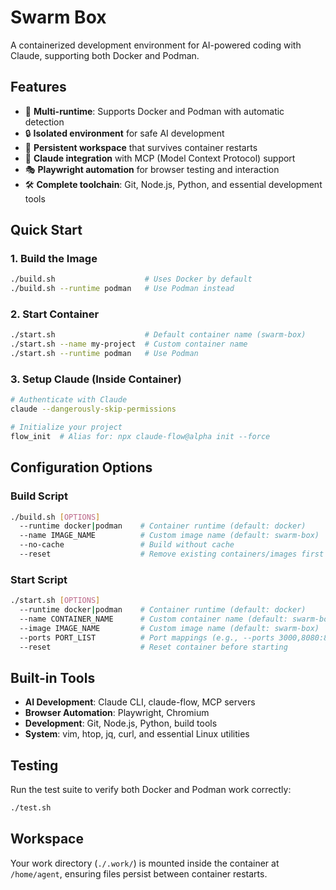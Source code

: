 # Swarm Box

A containerized development environment for AI-powered coding with Claude, supporting both Docker and Podman.

## Features

- 🐳 **Multi-runtime**: Supports Docker and Podman with automatic detection
- 🔒 **Isolated environment** for safe AI development 
- 💾 **Persistent workspace** that survives container restarts
- 🤖 **Claude integration** with MCP (Model Context Protocol) support
- 🎭 **Playwright automation** for browser testing and interaction
- 🛠️ **Complete toolchain**: Git, Node.js, Python, and essential development tools

## Quick Start

### 1. Build the Image

```bash
./build.sh                    # Uses Docker by default
./build.sh --runtime podman   # Use Podman instead
```

### 2. Start Container

```bash
./start.sh                    # Default container name (swarm-box)
./start.sh --name my-project  # Custom container name
./start.sh --runtime podman   # Use Podman
```

### 3. Setup Claude (Inside Container)

```bash
# Authenticate with Claude
claude --dangerously-skip-permissions

# Initialize your project
flow_init  # Alias for: npx claude-flow@alpha init --force
```

## Configuration Options

### Build Script
```bash
./build.sh [OPTIONS]
  --runtime docker|podman    # Container runtime (default: docker)
  --name IMAGE_NAME          # Custom image name (default: swarm-box)
  --no-cache                 # Build without cache
  --reset                    # Remove existing containers/images first
```

### Start Script
```bash
./start.sh [OPTIONS]
  --runtime docker|podman    # Container runtime (default: docker)
  --name CONTAINER_NAME      # Custom container name (default: swarm-box)
  --image IMAGE_NAME         # Custom image name (default: swarm-box)
  --ports PORT_LIST          # Port mappings (e.g., --ports 3000,8080:80)
  --reset                    # Reset container before starting
```

## Built-in Tools

- **AI Development**: Claude CLI, claude-flow, MCP servers
- **Browser Automation**: Playwright, Chromium
- **Development**: Git, Node.js, Python, build tools
- **System**: vim, htop, jq, curl, and essential Linux utilities

## Testing

Run the test suite to verify both Docker and Podman work correctly:

```bash
./test.sh
```

## Workspace

Your work directory (`./.work/`) is mounted inside the container at `/home/agent`, ensuring files persist between container restarts.